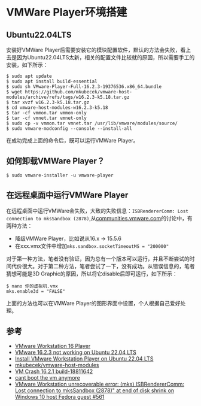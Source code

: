 # VMWare Player环境搭建

## Ubuntu22.04LTS

安装好VMWare Player后需要安装它的模块配置软件，默认的方法会失败，看上去是因为Ubuntu22.04LTS太新，相关的配置文件比较就的原因，所以需要手工的安装，如下所示：

```
$ sudo apt update
$ sudo apt install build-essential
$ sudo sh VMware-Player-Full-16.2.3-19376536.x86_64.bundle
$ wget https://github.com/mkubecek/vmware-host-modules/archive/refs/tags/w16.2.3-k5.18.tar.gz
$ tar xvzf w16.2.3-k5.18.tar.gz
$ cd vmware-host-modules-w16.2.3-k5.18
$ tar -cf vmmon.tar vmmon-only
$ tar -cf vmnet.tar vmnet-only
$ sudo cp -v vmmon.tar vmnet.tar /usr/lib/vmware/modules/source/
$ sudo vmware-modconfig --console --install-all
```

在成功完成上面的命令后，既可以运行VMWare Player。

## 如何卸载VMWare Player？

```
$ sudo vmware-installer -u vmware-player
```

## 在远程桌面中运行VMWare Player

在远程桌面中运行VMWare会失败，大致的失败信息：`ISBRendererComm: Lost connection to mksSandbox (2878)`,从[communities.vmware.com](https://communities.vmware.com)的讨论中，有两种方法：

- 降级VMWare Player，比如说从16.x -> 15.5.6
- 在xxx.vmx文件中增加`mks.sandbox.socketTimeoutMS = "200000"`

对于第一种方法，笔者没有验证，因为总有一个版本可以运行，并且不断尝试的时间代价很大。对于第二种方法，笔者尝试了一下，没有成功。从错误信息的，笔者猜想可能是3D Graphic的原因，所以将它disable后即可运行，如下所示：

```
$ nano 你的虚拟机.vmx
mks.enable3d = "FALSE"
```

上面的方法也可以在VMWare Player的图形界面中设置，个人根据自己爱好处理。



## 参考

- [VMware Workstation 16 Player](https://www.vmware.com/products/workstation-player/workstation-player-evaluation.html)
- [VMware 16.2.3 not working on Ubuntu 22.04 LTS](https://communities.vmware.com/t5/VMware-Workstation-Pro/VMware-16-2-3-not-working-on-Ubuntu-22-04-LTS/td-p/2905535)
- [Install VMware Workstation Player on Ubuntu 22.04 LTS](https://www.how2shout.com/linux/install-vmware-workstation-player-on-ubuntu-22-04-lts/)
- [mkubecek/vmware-host-modules](https://github.com/mkubecek/vmware-host-modules)
- [VM Crash 16.2.1 build-18811642](https://communities.vmware.com/t5/VMware-Workstation-Pro/VM-Crash-16-2-1-build-18811642/td-p/2877469)
- [cant boot the vm anymore](https://communities.vmware.com/t5/VMware-Workstation-Pro/cant-boot-the-vm-anymore/td-p/2879014)
- [VMware Workstation unrecoverable error: (mks) ISBRendererComm: Lost connection to mksSandbox (2878)" at end of disk shrink on Windows 10 host Fedora guest #561](https://github.com/vmware/open-vm-tools/issues/561)
